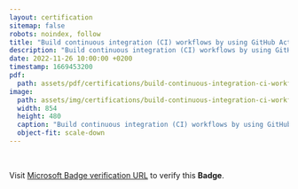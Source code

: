 ```yaml
---
layout: certification
sitemap: false
robots: noindex, follow
title: "Build continuous integration (CI) workflows by using GitHub Actions"
description: "Build continuous integration (CI) workflows by using GitHub Actions"
date: 2022-11-26 10:00:00 +0200
timestamp: 1669453200
pdf:
  path: assets/pdf/certifications/build-continuous-integration-ci-workflows-by-using-github-actions.pdf
image:
  path: assets/img/certifications/build-continuous-integration-ci-workflows-by-using-github-actions.webp
  width: 854
  height: 480
  caption: "Build continuous integration (CI) workflows by using GitHub Actions"
  object-fit: scale-down
---
```


<br />

<p class="lead text-center">
  Visit <a href="https://learn.microsoft.com/en-us/training/achievements/learn.github.github-actions-ci.badge?username=char0n">Microsoft Badge verification URL</a> to verify this <strong>Badge</strong>.
</p>
